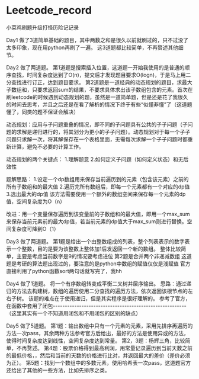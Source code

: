 # Leetcode_record
小菜鸡刷题升级打怪历险记记录

Day1
做了3道简单基础的题目，其中两数之和是很久以前就刷过的，只不过没了太多印象，现在用python再刷了一遍。
这3道题都比较简单，不再赘述其他细节。

Day2
做了两道题。
第1道题是搜索插入位置，这道题一开始我使用的是普通的顺序查找，时间复杂度达到了O(n)，提交后才发现题目要求O(logn)，于是马上用二分查找进行订正，达到题目要求。
第2道题是一道经典的动态规划的题目，求最大子数组和，只要求返回sum的结果，不要求具体求出该子数组包含的元素。首次在刷leetcode的时候遇到动态规划的题，虽然是一道简单题，但是还是花了我很久的时间去思考，并且之后还是在看了解析的情况下终于有些“似懂非懂”了（这道题懂了，同类的题不保证会解决）

动态规划：应用与子问题重叠的情况，即不同的子问题具有公共的子子问题（子问题的求解是递归进行的，将其划分为更小的子子问题）。动态规划对于每一个子子问题只求解一次，将其解保存在一个表格里面，无需每次求解一个子子问题时都重新计算，避免不必要的计算工作。

动态规划的两个关键点：
1.理解题意
2.如何定义子问题（如何定义状态）和无后效性

题解思路：
1.设定一个dp数组用来保存当前遍历到的元素（包含该元素）之前的所有子数组和的最大值
2.遍历完所有数组后，即每一个元素都有一个对应的dp值
3.选出最大的dp值
该方法需要使用一个额外的数组空间来保存每一个元素的dp值，空间复杂度为O（n）

改进：用一个变量保存遍历到该变量前的子数组和的最大值，即用一个max_sum来保存当前元素前的最大dp值，若当前元素的dp值大于max_sum则进行替换。空间复杂度可降到O（1）

Day3
做了两道题。
第1题是给出一个由整数组成的列表，整个列表表示的数字表示一个整数，目的是要为该整数上整体加1后发返回一个新的数组。
整体比较简单，主要是考虑当前数字是9的情况要考虑进位
第2题是合并两个非递减数组
这道题是考研的算法题出现过的，要注意的是python中数组的赋值仅仅是浅赋值
官方直接利用了python函数sort两句话就写完了，我hh

Day4
做了1道题。
将一个有序数组转变成平衡二叉树并层序输出。
思路：通过递归的方法去构建树，数组的遍历使用二分查找的遍历方法，依次返回该根节点的左右子树。
该题的难点在于使用递归，但是其实程序是很好理解的。
参考了官方，在函数中套用了闭包--------------------------------------------------------（这里其实有一个不知道用闭包和不用闭包的区别的缺点）

Day5
做了5道题。
第1题：输出数组中只有一个元素的元素，采用先排序再遍历的方法一次pass，其余两种方法参考官方后给出，最好的方法是使用异或的方法，使得时间复杂度达到线性，空间复杂度达到常量。
第2，3题：杨辉三角，比较简单，不再赘述。
第4题：股票价格得到最高利润，用常量记录遍历到当前天数之前的最低价格，，然后和当前的天数的价格进行比对，并返回最大的差价（差价必须为正）。
第5题：找到一个数组中的多数元素，使用哈希表一次pass，这道题官方还给出了其他的一些方法，比如先排序之类。


